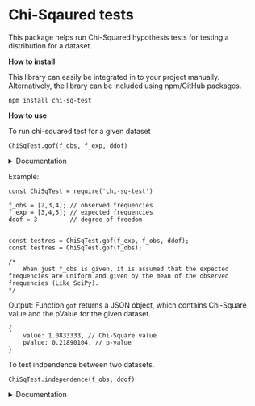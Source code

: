 
# Chi-Sqaured tests

This package helps run Chi-Squared hypothesis tests for testing a distribution for a dataset.

**How to install**

This library can easily be integrated in to your project manually. Alternatively, the library can be included using npm/GitHub packages.

```
npm install chi-sq-test
```

**How to use**

To run chi-squared test for a given dataset


```ChiSqTest.gof(f_obs, f_exp, ddof)```
<details>
    <summary>Documentation</summary>
    <ul>
        <li><code>f_obs</code>: [Array] list of observed frequencies</li>
        <li><code>f_exp</code>: [Array] list of expected frequencies</li>
        <li><code>ddof</code>: [number] degree of freedom. Default: n-1, n: number of bins</li>
    </ul>
</details>

Example:
```
const ChiSqTest = require('chi-sq-test')

f_obs = [2,3,4]; // observed frequencies 
f_exp = [3,4,5]; // expected frequencies    
ddof = 3         // degree of freedom 


const testres = ChiSqTest.gof(f_exp, f_obs, ddof);
const testres = ChiSqTest.gof(f_obs);

/*
    When just f_obs is given, it is assumed that the expected frequencies are uniform and given by the mean of the observed frequencies (Like SciPy).
*/
```

Output:
Function ```gof``` returns a JSON object, which contains Chi-Square value and the pValue for the given dataset.

```
{ 
    value: 1.0833333, // Chi-Square value
    pValue: 0.21890104, // p-value 
}
```

To test indpendence between two datasets.

```ChiSqTest.independence(f_obs, ddof)```
<details>
    <summary>Documentation</summary>
    <ul>
        <li><code>f_obs</code>: [2D Array] 2D list of observed frequencies</li>
        <li><code>ddof</code>: [number] degree of freedom. Default: n-1, n: number of bins</li>
    </ul>
</details>

